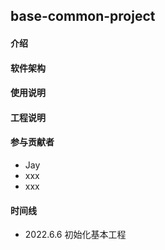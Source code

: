 ## base-common-project


#### 介绍


#### 软件架构


#### 使用说明


#### 工程说明



#### 参与贡献者
- Jay
- xxx
- xxx

#### 时间线
- 2022.6.6 初始化基本工程
